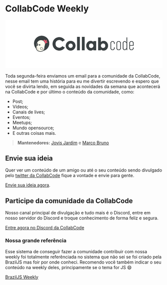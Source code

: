 # CollabCode Weekly

![CollabCode](collabcode.png "Logo da CollabCode")

Toda segunda-feira enviamos um email para a comunidade da CollabCode, nesse email tem uma história para eu me divertir escrevendo e espero que você se divirta lendo, em seguida as novidades da semana que acontecerá na CollabCode e por último o conteúdo da comunidade, como:

- Post;
- Vídeos;
- Canais de lives;
- Eventos;
- Meetups;
- Mundo opensource;
- E outras coisas mais.

> **Mantenedores:** [Jovis Jardim](https://twitter.com/jovianejardim) e [Marco Bruno](https://twitter.com/marcobrunobr)

## Envie sua ideia

Quer ver um conteúdo de um amigo ou até o seu conteúdo sendo divulgado pelo [twitter da CollabCode](https://twitter.com/collabcodetech) fique a vontade e envie para gente.

[Envie sua ideia agora](https://github.com/CollabCode/weekly/issues).

## Participe da comunidade da CollabCode

Nosso canal principal de divulgação e tudo mais é o Discord, entre em nosso servidor do Discord e troque conhecimento de forma feliz e segura.

[Entre agora no Discord da CollabCode](https://discord.gg/YeeEAYj)

### Nossa grande referência

Esse sistema de conseguir fazer a comunidade contribuir com nossa weekly foi totalmente referênciada no sistema que não sei se foi criado pela BrazilJS mas foir por onde conheci. Recomendo você também indicar o seu conteúdo na weekly deles, principamente se o tema for JS 😄

[BrazilJS Weekly](https://github.com/braziljs/weekly)